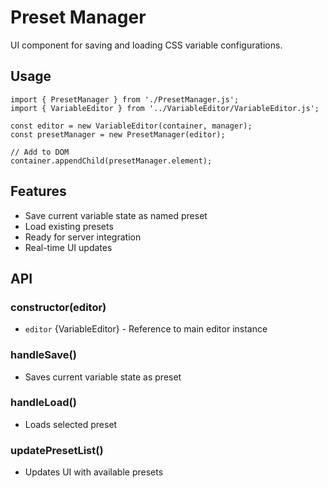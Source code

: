 # Preset Manager

UI component for saving and loading CSS variable configurations.

## Usage

    import { PresetManager } from './PresetManager.js';
    import { VariableEditor } from '../VariableEditor/VariableEditor.js';
    
    const editor = new VariableEditor(container, manager);
    const presetManager = new PresetManager(editor);
    
    // Add to DOM
    container.appendChild(presetManager.element);

## Features
- Save current variable state as named preset
- Load existing presets
- Ready for server integration
- Real-time UI updates

## API

### constructor(editor)
- `editor` {VariableEditor} - Reference to main editor instance

### handleSave()
- Saves current variable state as preset

### handleLoad()
- Loads selected preset

### updatePresetList()
- Updates UI with available presets
